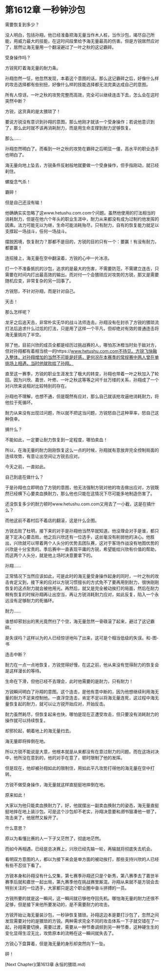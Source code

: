 # 第1612章 一秒钟沙包

需要恢复到多少？

没人明白，包括孙翔，他已经准备把海无量当作木人桩，当作沙包，竭尽自己所能，用威力最大的技能，在这时间段里给予海无量最高的伤害。但是方锐居然应对了，居然让海无量用一个翻滚避过了一叶之秋的这记霸碎。

受身操作吗？

方锐死盯着海无量的耐力条。

孙翔忽然一怔，他忽然发现，本着这个意图的话，那么这记霸碎之后，好像什么样的攻击选择都有些别扭，好像什么样的技能选择都无法完美达成自己的意图。

所有人惊讶。一叶之秋的攻势完整而高效，完全可以继续连击下去，怎么会在这时突然中断？

方锐，这货真的是太猥琐了！

要说方锐没有意识到孙翔的意图，那么他刚才就该一个受身操作；若说他意识到了，那么此时就不该再消耗耐力，而是用生命支撑到耐力足够恢复。

那么……

孙翔忽然明白了。而看到一叶之秋的攻势在霸碎之后明显一僵，高水平的职业选手也明白了。

海无量向地上坠去，方锐条件反射般地就要做一个受身操作，但手指刚动，就已经刹住。

螺旋念气杀！

霸碎！

但是自己还没有输！

他确确实实忽略了这www.hetushu.com.com个问题。虽然他使用的打法相当的消耗耐力，但是在他六个年头的职业生涯中，耐力从来都没有成为过制约他发挥的因素。法力可能无以为继，生命可能消耗殆尽，只有耐力，自有的恢复能力就足以支撑起一场战斗，任何一场战斗。

摆脱困境，恢复耐力？那都不是目的，方锐的目的只有一个：要赢！有没有耐力，都要赢！

连招接上，海无量在空中翻滚着，方锐的心中一片冰凉。

打一个不准备抵抗的沙包，追求的是最大的伤害，不需要防范，不需建立连击，只需要在时间内打出最高效的输出。而对付一个会猥琐应对攻势的方锐，那又是需要随机应变，非常复杂的另一回事了。

方锐怒，不针对孙翔，而是针对自己。

天击！

那么怎样呢？

龙牙之后追天击，非常朴实无华的战斗法师连击。孙翔没有在封杀了方锐的猥琐流打法后追求什么过炫的打法，只是用了这样一个平凡，但却绝对有效的普通连击将海无量挑向了半空。

除了他，目前兴欣的成员全都是经历过挑战赛的人，哪怕苏沐橙当时处于敌对方，但对孙翔都有着相当统一的https://www.hetushu.com.com不待见。方锐飞快融入整体，对孙翔增加的当然不可能是好感，更何况在本赛季的常规赛中两人曾在单挑场上相遇，当时他就败给了孙翔。

直至这一赛季，方锐的职业生涯发生了极大的转变，孙翔也带着一叶之秋加入了轮回。因为兴欣、嘉世、叶修、一叶之秋这等等之间千丝万缕的关系，孙翔成了一个对兴欣来说相对比较特别的存在。

孙翔也不理解，也想不通，但是既然有应对，那么自己就该抢攻逼他消耗耐力，将他拉于死循环。

耐力从来没有出现过问题，所以就不把这当问题，方锐怒自己这种草率，怒自己这种侥幸。

搞什么？

不能如此，一定要让耐力恢复到一定程度，哪怕卖血！

所以，在海无量的耐力刚刚恢复这么一点的时候，孙翔就有意放弃完全控制局面的连续攻势，有意让出空间让方锐去应对。

今天之前，一直如此。

自己到底在做什么？

于是孙翔也立即明白了方锐的意图，他无法强制方锐对他的攻击做出应对，方锐既然已经横下心要卖血换耐力，那么他也只能在这情况下尽可能多地制造伤害了。

还没恢复多少的耐力顿时www.hetushu.com.com又用去了一小截，这是在搞什么？

而他这前不着村后不着店的翻滚，这是什么企图。

方锐击败了杜明，接下来的对手是孙翔他当然早就知道。他没理会对手是谁，都只是下定决心要击败。他之后兴欣还有一位选手，这丝毫没有削弱他的决心。他胜出，兴欣就可以带着两个人头分的优势去团队赛，这对于客场作战没有地图优势的兴欣是十分宝贵的。季后赛中一直表现平庸的方锐，希望能给兴欣有价值的帮助，而这两个人头分，就是他上场时决意要拿下的。

孙翔……

正常情况下当然应该如此，可是此时的海无量受身操作起身的同时，一叶之秋的攻击肯定又到，接下来的应对以方锐习惯擅长的方式免不了要再用到耐力，很快刚刚恢复的这点耐力就会被他用光。再然后，就又是完全被动挨打的局面，然后在耐力稍有恢复的时候孙翔再让出空当，再让方锐消耗耐力应对，如此反复，陷入一个永远没有足够耐力的死循环。

耐力……

谁想却邪划出的黑光竟然扫了个空，海无量忽然一骨碌滚了起来，避过了这记霸碎。

是失误吗？这样以为的人已经惊讶地叫了出来，这可是个相当低级的失误。和-图-书

连击中断？

耐力在一点一点地恢复，方锐觉得好慢，在这之前，他从来没有觉得耐力的恢复会是这样漫长的等待。

生命在下滑，但他已经不去理会，此时他需要的是耐力，只有耐力！

方锐瞬间明白了孙翔的意图。这个连击，是他有意中断的，因为他想继续利用海无量的耐力不足来控制他。一直浮空连击，肯定不足以将海无量连死，这过程中海无量恢复起的耐力，就可以让方锐开始应对，开始反击。

耐力虽然耗尽，但恢复起来也快，哪怕是现在正遭受攻击，但只要没有消耗耐力的操作就可以持续恢复。

却邪抡起，朝着地上的海无量扫去。

海无量即将摔倒在地。

所以方锐不能说是大意，他根本就是从来都没有在意过耐力的问题。而在这场对决中，他所没在意到的，他的对手在意了，顿时限制了他的发挥。

但是现在，他却被孙翔如此的限制住，用如此平凡攻势打得他的海无量在空中打转。

方锐不做受身操作，海无量就这样直挺挺地摔倒在地。

原来如此！

大家以为他只能卖血换耐力了，好，他就摆出一副卖血换耐力的姿态，海无量直挺挺地摔在地上装沙包。可是这个沙包却不老实，孙翔决意要和*图*书狠凑他一顿了，攻击来了，他居然又躲开了。

什么意思？

原以为看懂比赛的人一下子又茫然了，彻底地茫然。

而如今再相遇，已经是总决赛上，兴欣已经先输一轮，再输就将彻底失去机会。

看明双方意图的人，都以为接下来会是单方面的被动挨打，那些支持兴欣的人已经有些不忍往下看了。

方锐本身和孙翔没有什么交集，第七赛季孙翔还只是个新秀，第八赛季去了嘉世半赛季后就和嘉世一起出局，第九赛季他在挑战赛里厮混。孙翔从来就不是方锐会去特别关注的一位选手，大家都只是这个职业圈中奋斗拼搏的一员。

方锐所要的就是这一瞬间，这一瞬间就已够他夺回先机。哪怕海无量的耐力还很不足够，但是接下来他所要发动的，是不需要耐力的攻击。

方锐开始让海无量装沙包，一秒钟恢复猥琐。孙翔这边本是要打沙包了，忽然之间发现需要对付的是猥琐的方锐。两种需求完全不同的攻击体系一下子就交错在了一起，孙翔需要切换，需要过渡，需要从一种节奏调频到另一种节奏，这种硬生生的变化显得生涩无比，攻势原本的流畅在这一瞬间就失去了。

方锐心下盘算着，但是海无量的身形却突然向下一坠。

砰！



[Next Chapter](第1613章 永恒的猥琐.md)